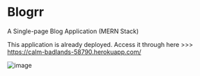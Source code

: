 # Blogrr
A Single-page Blog Application (MERN Stack)

This application is already deployed. Access it through here >>> https://calm-badlands-58790.herokuapp.com/

![image](https://user-images.githubusercontent.com/78591227/144010132-6566c70b-7277-4a4a-888f-0fa0aa2718a7.png)
